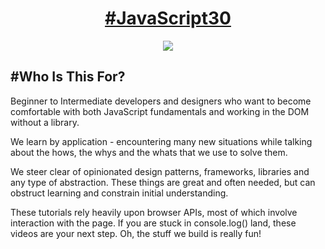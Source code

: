 <h1 align="center">
  <a href="https://javascript30.com/" color="white">
    #JavaScript30
  </a>
</h1>
<p align="center">
  <a href="https://javascript30.com/">
    <img src="https://res.cloudinary.com/wesbos/image/fetch/w_700,q_auto,f_auto/https://courses.wesbos.com/images/JS3-social-share.png"/>
  </a>
</p>
<h2>#Who Is This For?</h2>
<p>Beginner to Intermediate developers and designers who want to become comfortable with both JavaScript fundamentals and working in the DOM without a library.</p>
<p>We learn by application - encountering many new situations while talking about the hows, the whys and the whats that we use to solve them.</p>
<p>We steer clear of opinionated design patterns, frameworks, libraries and any type of abstraction. These things are great and often needed, but can obstruct learning and constrain initial understanding.</p>
<p>These tutorials rely heavily upon browser APIs, most of which involve interaction with the page. If you are stuck in console.log() land, these videos are your next step. Oh, the stuff we build is really fun!</p>
